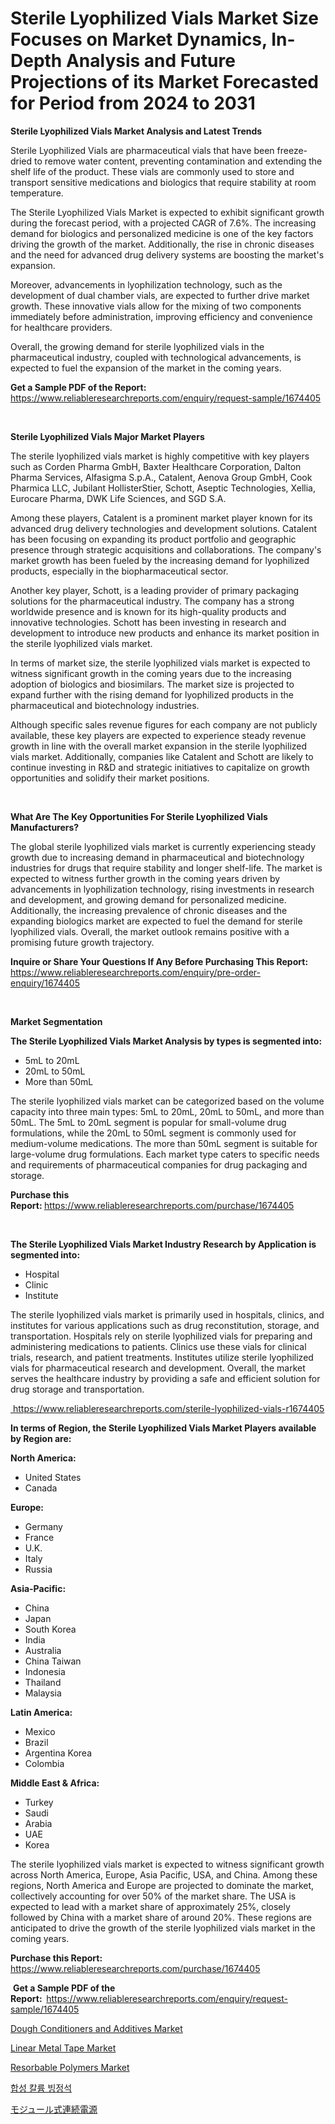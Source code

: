 <p><h1>Sterile Lyophilized Vials Market Size Focuses on Market Dynamics, In-Depth Analysis and Future Projections of its Market Forecasted for Period from 2024 to 2031</h1></p><p><strong>Sterile Lyophilized Vials Market Analysis and Latest Trends</strong></p>
<p><p>Sterile Lyophilized Vials are pharmaceutical vials that have been freeze-dried to remove water content, preventing contamination and extending the shelf life of the product. These vials are commonly used to store and transport sensitive medications and biologics that require stability at room temperature.</p><p>The Sterile Lyophilized Vials Market is expected to exhibit significant growth during the forecast period, with a projected CAGR of 7.6%. The increasing demand for biologics and personalized medicine is one of the key factors driving the growth of the market. Additionally, the rise in chronic diseases and the need for advanced drug delivery systems are boosting the market's expansion.</p><p>Moreover, advancements in lyophilization technology, such as the development of dual chamber vials, are expected to further drive market growth. These innovative vials allow for the mixing of two components immediately before administration, improving efficiency and convenience for healthcare providers.</p><p>Overall, the growing demand for sterile lyophilized vials in the pharmaceutical industry, coupled with technological advancements, is expected to fuel the expansion of the market in the coming years.</p></p>
<p><strong>Get a Sample PDF of the Report:&nbsp;</strong> <a href="https://www.reliableresearchreports.com/enquiry/request-sample/1674405">https://www.reliableresearchreports.com/enquiry/request-sample/1674405</a></p>
<p>&nbsp;</p>
<p><strong>Sterile Lyophilized Vials Major Market Players</strong></p>
<p><p>The sterile lyophilized vials market is highly competitive with key players such as Corden Pharma GmbH, Baxter Healthcare Corporation, Dalton Pharma Services, Alfasigma S.p.A., Catalent, Aenova Group GmbH, Cook Pharmica LLC, Jubilant HollisterStier, Schott, Aseptic Technologies, Xellia, Eurocare Pharma, DWK Life Sciences, and SGD S.A.</p><p>Among these players, Catalent is a prominent market player known for its advanced drug delivery technologies and development solutions. Catalent has been focusing on expanding its product portfolio and geographic presence through strategic acquisitions and collaborations. The company's market growth has been fueled by the increasing demand for lyophilized products, especially in the biopharmaceutical sector.</p><p>Another key player, Schott, is a leading provider of primary packaging solutions for the pharmaceutical industry. The company has a strong worldwide presence and is known for its high-quality products and innovative technologies. Schott has been investing in research and development to introduce new products and enhance its market position in the sterile lyophilized vials market.</p><p>In terms of market size, the sterile lyophilized vials market is expected to witness significant growth in the coming years due to the increasing adoption of biologics and biosimilars. The market size is projected to expand further with the rising demand for lyophilized products in the pharmaceutical and biotechnology industries.</p><p>Although specific sales revenue figures for each company are not publicly available, these key players are expected to experience steady revenue growth in line with the overall market expansion in the sterile lyophilized vials market. Additionally, companies like Catalent and Schott are likely to continue investing in R&D and strategic initiatives to capitalize on growth opportunities and solidify their market positions.</p></p>
<p>&nbsp;</p>
<p><strong>What Are The Key Opportunities For Sterile Lyophilized Vials Manufacturers?</strong></p>
<p><p>The global sterile lyophilized vials market is currently experiencing steady growth due to increasing demand in pharmaceutical and biotechnology industries for drugs that require stability and longer shelf-life. The market is expected to witness further growth in the coming years driven by advancements in lyophilization technology, rising investments in research and development, and growing demand for personalized medicine. Additionally, the increasing prevalence of chronic diseases and the expanding biologics market are expected to fuel the demand for sterile lyophilized vials. Overall, the market outlook remains positive with a promising future growth trajectory.</p></p>
<p><strong>Inquire or Share Your Questions If Any Before Purchasing This Report:</strong> <a href="https://www.reliableresearchreports.com/enquiry/pre-order-enquiry/1674405">https://www.reliableresearchreports.com/enquiry/pre-order-enquiry/1674405</a></p>
<p>&nbsp;</p>
<p><strong>Market Segmentation</strong></p>
<p><strong>The Sterile Lyophilized Vials Market Analysis by types is segmented into:</strong></p>
<p><ul><li>5mL to 20mL</li><li>20mL to 50mL</li><li>More than 50mL</li></ul></p>
<p><p>The sterile lyophilized vials market can be categorized based on the volume capacity into three main types: 5mL to 20mL, 20mL to 50mL, and more than 50mL. The 5mL to 20mL segment is popular for small-volume drug formulations, while the 20mL to 50mL segment is commonly used for medium-volume medications. The more than 50mL segment is suitable for large-volume drug formulations. Each market type caters to specific needs and requirements of pharmaceutical companies for drug packaging and storage.</p></p>
<p><strong>Purchase this Report:&nbsp;</strong><a href="https://www.reliableresearchreports.com/purchase/1674405">https://www.reliableresearchreports.com/purchase/1674405</a></p>
<p>&nbsp;</p>
<p><strong>The Sterile Lyophilized Vials Market Industry Research by Application is segmented into:</strong></p>
<p><ul><li>Hospital</li><li>Clinic</li><li>Institute</li></ul></p>
<p><p>The sterile lyophilized vials market is primarily used in hospitals, clinics, and institutes for various applications such as drug reconstitution, storage, and transportation. Hospitals rely on sterile lyophilized vials for preparing and administering medications to patients. Clinics use these vials for clinical trials, research, and patient treatments. Institutes utilize sterile lyophilized vials for pharmaceutical research and development. Overall, the market serves the healthcare industry by providing a safe and efficient solution for drug storage and transportation.</p></p>
<p><a href="https://www.reliableresearchreports.com/sterile-lyophilized-vials-r1674405">&nbsp;https://www.reliableresearchreports.com/sterile-lyophilized-vials-r1674405</a></p>
<p><strong>In terms of Region, the Sterile Lyophilized Vials Market Players available by Region are:</strong></p>
<p>
    <p> <strong> North America: </strong>
        <ul>
            <li>United States</li>
            <li>Canada</li>
        </ul>
        </p> 
    <p> <strong> Europe: </strong>
        <ul>
            <li>Germany</li>
            <li>France</li>
            <li>U.K.</li>
            <li>Italy</li>
            <li>Russia</li>
        </ul>
        </p> 
    <p> <strong> Asia-Pacific: </strong>
        <ul>
            <li>China</li>
            <li>Japan</li>
            <li>South Korea</li>
            <li>India</li>
            <li>Australia</li>
            <li>China Taiwan</li>
            <li>Indonesia</li>
            <li>Thailand</li>
            <li>Malaysia</li>
        </ul>
        </p> 
    <p> <strong> Latin America: </strong>
        <ul>
            <li>Mexico</li>
            <li>Brazil</li>
            <li>Argentina Korea</li>
            <li>Colombia</li>
        </ul>
        </p> 
    <p> <strong> Middle East & Africa: </strong>
        <ul>
            <li>Turkey</li>
            <li>Saudi</li>
            <li>Arabia</li>
            <li>UAE</li>
            <li>Korea</li>
        </ul>
    </p>
    </p>
<p><p>The sterile lyophilized vials market is expected to witness significant growth across North America, Europe, Asia Pacific, USA, and China. Among these regions, North America and Europe are projected to dominate the market, collectively accounting for over 50% of the market share. The USA is expected to lead with a market share of approximately 25%, closely followed by China with a market share of around 20%. These regions are anticipated to drive the growth of the sterile lyophilized vials market in the coming years.</p></p>
<p><strong>Purchase this Report: </strong><a href="https://www.reliableresearchreports.com/purchase/1674405">https://www.reliableresearchreports.com/purchase/1674405</a></p>
<p>&nbsp;<strong>Get a Sample PDF of the Report:&nbsp;&nbsp;</strong><a href="https://www.reliableresearchreports.com/enquiry/request-sample/1674405">https://www.reliableresearchreports.com/enquiry/request-sample/1674405</a></p>
<p><strong></strong></p>
<p><p><a href="https://github.com/ruddyyedelwadw/Market-Research-Report-List-2/blob/main/dough-conditioners-and-additives-market.md">Dough Conditioners and Additives Market</a></p><p><a href="https://issuu.com/reportprime-2/docs/linear-metal-tape-market-size-2030.pptx">Linear Metal Tape Market</a></p><p><a href="https://github.com/jaidynmorantestelletmjzya/Market-Research-Report-List-3/blob/main/resorbable-polymers-market.md">Resorbable Polymers Market</a></p><p><a href="https://github.com/rcabello548/Market-Research-Report-List-1/blob/main/7347623100919.md">합성 칼륨 빙정석</a></p><p><a href="https://github.com/leigh4852023/Market-Research-Report-List-1/blob/main/4967690106991.md">モジュール式連続電源</a></p></p>